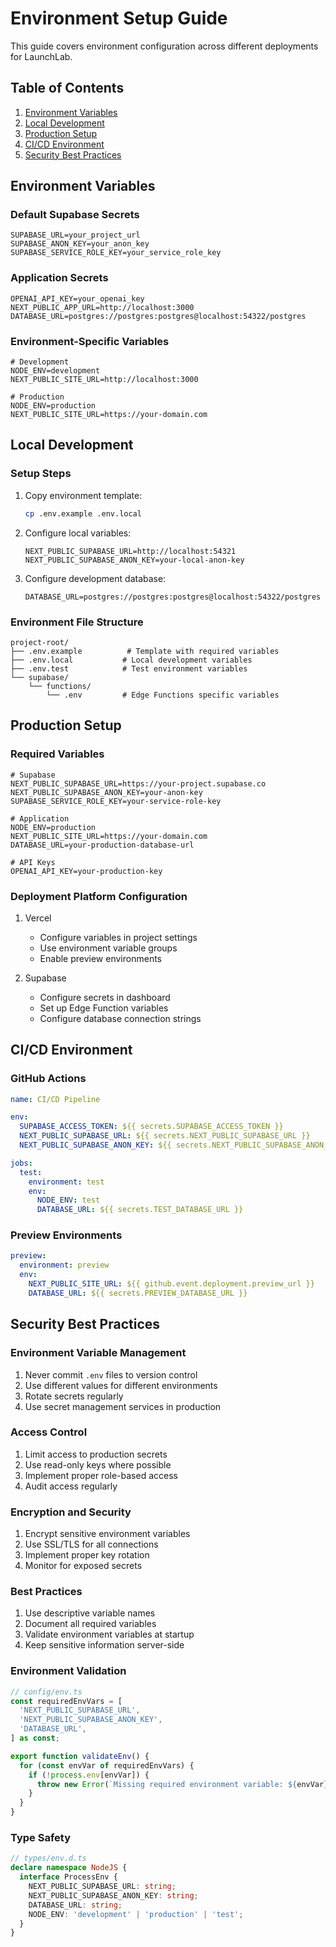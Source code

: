 # Environment Setup Guide

This guide covers environment configuration across different deployments for LaunchLab.

## Table of Contents

1. [Environment Variables](#environment-variables)
2. [Local Development](#local-development)
3. [Production Setup](#production-setup)
4. [CI/CD Environment](#cicd-environment)
5. [Security Best Practices](#security-best-practices)

## Environment Variables

### Default Supabase Secrets

```env
SUPABASE_URL=your_project_url
SUPABASE_ANON_KEY=your_anon_key
SUPABASE_SERVICE_ROLE_KEY=your_service_role_key
```

### Application Secrets

```env
OPENAI_API_KEY=your_openai_key
NEXT_PUBLIC_APP_URL=http://localhost:3000
DATABASE_URL=postgres://postgres:postgres@localhost:54322/postgres
```

### Environment-Specific Variables

```env
# Development
NODE_ENV=development
NEXT_PUBLIC_SITE_URL=http://localhost:3000

# Production
NODE_ENV=production
NEXT_PUBLIC_SITE_URL=https://your-domain.com
```

## Local Development

### Setup Steps

1. Copy environment template:

   ```bash
   cp .env.example .env.local
   ```

2. Configure local variables:

   ```env
   NEXT_PUBLIC_SUPABASE_URL=http://localhost:54321
   NEXT_PUBLIC_SUPABASE_ANON_KEY=your-local-anon-key
   ```

3. Configure development database:
   ```env
   DATABASE_URL=postgres://postgres:postgres@localhost:54322/postgres
   ```

### Environment File Structure

```
project-root/
├── .env.example          # Template with required variables
├── .env.local           # Local development variables
├── .env.test            # Test environment variables
└── supabase/
    └── functions/
        └── .env         # Edge Functions specific variables
```

## Production Setup

### Required Variables

```env
# Supabase
NEXT_PUBLIC_SUPABASE_URL=https://your-project.supabase.co
NEXT_PUBLIC_SUPABASE_ANON_KEY=your-anon-key
SUPABASE_SERVICE_ROLE_KEY=your-service-role-key

# Application
NODE_ENV=production
NEXT_PUBLIC_SITE_URL=https://your-domain.com
DATABASE_URL=your-production-database-url

# API Keys
OPENAI_API_KEY=your-production-key
```

### Deployment Platform Configuration

1. Vercel

   - Configure variables in project settings
   - Use environment variable groups
   - Enable preview environments

2. Supabase
   - Configure secrets in dashboard
   - Set up Edge Function variables
   - Configure database connection strings

## CI/CD Environment

### GitHub Actions

```yaml
name: CI/CD Pipeline

env:
  SUPABASE_ACCESS_TOKEN: ${{ secrets.SUPABASE_ACCESS_TOKEN }}
  NEXT_PUBLIC_SUPABASE_URL: ${{ secrets.NEXT_PUBLIC_SUPABASE_URL }}
  NEXT_PUBLIC_SUPABASE_ANON_KEY: ${{ secrets.NEXT_PUBLIC_SUPABASE_ANON_KEY }}

jobs:
  test:
    environment: test
    env:
      NODE_ENV: test
      DATABASE_URL: ${{ secrets.TEST_DATABASE_URL }}
```

### Preview Environments

```yaml
preview:
  environment: preview
  env:
    NEXT_PUBLIC_SITE_URL: ${{ github.event.deployment.preview_url }}
    DATABASE_URL: ${{ secrets.PREVIEW_DATABASE_URL }}
```

## Security Best Practices

### Environment Variable Management

1. Never commit `.env` files to version control
2. Use different values for different environments
3. Rotate secrets regularly
4. Use secret management services in production

### Access Control

1. Limit access to production secrets
2. Use read-only keys where possible
3. Implement proper role-based access
4. Audit access regularly

### Encryption and Security

1. Encrypt sensitive environment variables
2. Use SSL/TLS for all connections
3. Implement proper key rotation
4. Monitor for exposed secrets

### Best Practices

1. Use descriptive variable names
2. Document all required variables
3. Validate environment variables at startup
4. Keep sensitive information server-side

### Environment Validation

```typescript
// config/env.ts
const requiredEnvVars = [
  'NEXT_PUBLIC_SUPABASE_URL',
  'NEXT_PUBLIC_SUPABASE_ANON_KEY',
  'DATABASE_URL',
] as const;

export function validateEnv() {
  for (const envVar of requiredEnvVars) {
    if (!process.env[envVar]) {
      throw new Error(`Missing required environment variable: ${envVar}`);
    }
  }
}
```

### Type Safety

```typescript
// types/env.d.ts
declare namespace NodeJS {
  interface ProcessEnv {
    NEXT_PUBLIC_SUPABASE_URL: string;
    NEXT_PUBLIC_SUPABASE_ANON_KEY: string;
    DATABASE_URL: string;
    NODE_ENV: 'development' | 'production' | 'test';
  }
}
```
